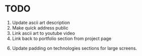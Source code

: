 # TODO

1. Update ascii art description
2. Make quick address public
3. Link ascii art to youtube video
4. Link back to portfolio section from project page
<!-- 5. Update spacing on skills columns -->
6. Update padding on technologies sections for large screens.